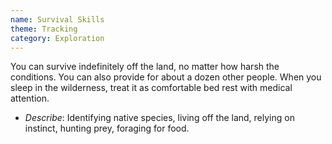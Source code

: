 ```yaml
---
name: Survival Skills
theme: Tracking
category: Exploration
---
```


You can survive indefinitely off the land, no matter how harsh the conditions. You can also provide for about a dozen other people. When you sleep in the wilderness, treat it as comfortable bed rest with medical attention.

* *Describe*: Identifying native species, living off the land,  relying on instinct, hunting prey, foraging for food.